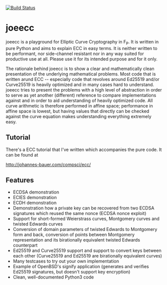 [![Build Status](https://travis-ci.org/johndoe31415/joeecc.svg?branch=master)](https://travis-ci.org/johndoe31415/joeecc)

joeecc
=======
joeecc is a playground for Elliptic Curve Cryptography in F<sub>P</sub>. It is
written in pure Python and aims to explain ECC in easy terms. It is neither
written to be performant, nor side-channel resistant nor in any way suited for
productive use at all. Please use it for its intended purpose and for it only.

The rationale behind joeecc is to show a clear and mathematically clean
presentation of the underlying mathematical problems. Most code that is written
arund ECC -- especially code that revolves around Ed25519 and/or Curve25519 is
heavily optimized and in many cases hard to understand.  joeecc tries to
present the problems with a high level of abstraction in order to serve as yet
another (different) reference to compare implementations against and in order
to aid understanding of heavily optimized code. All curve arithmetic is
therefore performed in affine space; performance in affine space is lowest, but
having values that directly can be checked against the curve equation makes
understanding everything extremely easy.


Tutorial
--------
There's a ECC tutorial that I've written which accompanies the pure code. It
can be found at

   http://johannes-bauer.com/compsci/ecc/


Features
--------
  * ECDSA demonstration
  * ECIES demonstration
  * ECDH demonstration
  * Demonstration how a private key can be recovered from two ECDSA signatures
    which reused the same nonce (ECDSA nonce exploit)
  * Support for short-formed Weierstrass curves, Montgomery curves and twisted
    Edwards curves
  * Conversion of domain parameters of twisted Edwards to Montgomery form and
    back, conversion of points between Montgomery representation and its
    birationally equivalent twisted Edwards counterpart
  * Ed25519 and Curve25519 support and support to convert keys between each
    other (Curve25519 and Ed25519 are birationally equivalent curves)
  * Many testcases to try out your own implementation
  * Example of OpenBSD's signify application (generates and verifies Ed25519
    signatures, but doesn't support key encryption)
  * Clean, well-documented Python3 code


